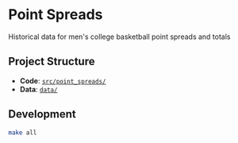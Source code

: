 # Point Spreads

Historical data for men's college basketball point spreads and totals

## Project Structure

- **Code**: [`src/point_spreads/`](src/point_spreads/)
- **Data**: [`data/`](data/)

## Development

```bash
make all
```
